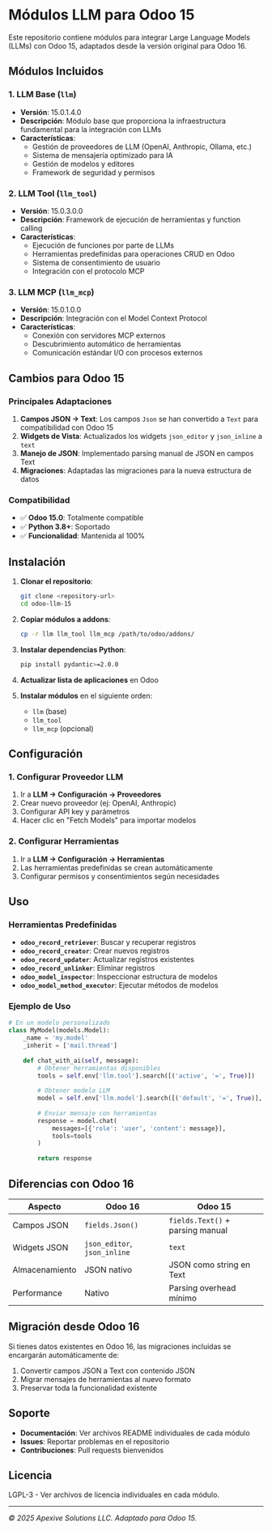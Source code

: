 # Módulos LLM para Odoo 15

Este repositorio contiene módulos para integrar Large Language Models (LLMs) con Odoo 15, adaptados desde la versión original para Odoo 16.

## Módulos Incluidos

### 1. LLM Base (`llm`)
- **Versión**: 15.0.1.4.0
- **Descripción**: Módulo base que proporciona la infraestructura fundamental para la integración con LLMs
- **Características**:
  - Gestión de proveedores de LLM (OpenAI, Anthropic, Ollama, etc.)
  - Sistema de mensajería optimizado para IA
  - Gestión de modelos y editores
  - Framework de seguridad y permisos

### 2. LLM Tool (`llm_tool`)
- **Versión**: 15.0.3.0.0
- **Descripción**: Framework de ejecución de herramientas y function calling
- **Características**:
  - Ejecución de funciones por parte de LLMs
  - Herramientas predefinidas para operaciones CRUD en Odoo
  - Sistema de consentimiento de usuario
  - Integración con el protocolo MCP

### 3. LLM MCP (`llm_mcp`)
- **Versión**: 15.0.1.0.0
- **Descripción**: Integración con el Model Context Protocol
- **Características**:
  - Conexión con servidores MCP externos
  - Descubrimiento automático de herramientas
  - Comunicación estándar I/O con procesos externos

## Cambios para Odoo 15

### Principales Adaptaciones

1. **Campos JSON → Text**: Los campos `Json` se han convertido a `Text` para compatibilidad con Odoo 15
2. **Widgets de Vista**: Actualizados los widgets `json_editor` y `json_inline` a `text`
3. **Manejo de JSON**: Implementado parsing manual de JSON en campos Text
4. **Migraciones**: Adaptadas las migraciones para la nueva estructura de datos

### Compatibilidad

- ✅ **Odoo 15.0**: Totalmente compatible
- ✅ **Python 3.8+**: Soportado
- ✅ **Funcionalidad**: Mantenida al 100%

## Instalación

1. **Clonar el repositorio**:
   ```bash
   git clone <repository-url>
   cd odoo-llm-15
   ```

2. **Copiar módulos a addons**:
   ```bash
   cp -r llm llm_tool llm_mcp /path/to/odoo/addons/
   ```

3. **Instalar dependencias Python**:
   ```bash
   pip install pydantic>=2.0.0
   ```

4. **Actualizar lista de aplicaciones** en Odoo

5. **Instalar módulos** en el siguiente orden:
   - `llm` (base)
   - `llm_tool` 
   - `llm_mcp` (opcional)

## Configuración

### 1. Configurar Proveedor LLM

1. Ir a **LLM → Configuración → Proveedores**
2. Crear nuevo proveedor (ej: OpenAI, Anthropic)
3. Configurar API key y parámetros
4. Hacer clic en "Fetch Models" para importar modelos

### 2. Configurar Herramientas

1. Ir a **LLM → Configuración → Herramientas**
2. Las herramientas predefinidas se crean automáticamente
3. Configurar permisos y consentimientos según necesidades

## Uso

### Herramientas Predefinidas

- **`odoo_record_retriever`**: Buscar y recuperar registros
- **`odoo_record_creator`**: Crear nuevos registros
- **`odoo_record_updater`**: Actualizar registros existentes
- **`odoo_record_unlinker`**: Eliminar registros
- **`odoo_model_inspector`**: Inspeccionar estructura de modelos
- **`odoo_model_method_executor`**: Ejecutar métodos de modelos

### Ejemplo de Uso

```python
# En un modelo personalizado
class MyModel(models.Model):
    _name = 'my.model'
    _inherit = ['mail.thread']
    
    def chat_with_ai(self, message):
        # Obtener herramientas disponibles
        tools = self.env['llm.tool'].search([('active', '=', True)])
        
        # Obtener modelo LLM
        model = self.env['llm.model'].search([('default', '=', True)], limit=1)
        
        # Enviar mensaje con herramientas
        response = model.chat(
            messages=[{'role': 'user', 'content': message}],
            tools=tools
        )
        
        return response
```

## Diferencias con Odoo 16

| Aspecto | Odoo 16 | Odoo 15 |
|---------|---------|---------|
| Campos JSON | `fields.Json()` | `fields.Text()` + parsing manual |
| Widgets JSON | `json_editor`, `json_inline` | `text` |
| Almacenamiento | JSON nativo | JSON como string en Text |
| Performance | Nativo | Parsing overhead mínimo |

## Migración desde Odoo 16

Si tienes datos existentes en Odoo 16, las migraciones incluidas se encargarán automáticamente de:

1. Convertir campos JSON a Text con contenido JSON
2. Migrar mensajes de herramientas al nuevo formato
3. Preservar toda la funcionalidad existente

## Soporte

- **Documentación**: Ver archivos README individuales de cada módulo
- **Issues**: Reportar problemas en el repositorio
- **Contribuciones**: Pull requests bienvenidos

## Licencia

LGPL-3 - Ver archivos de licencia individuales en cada módulo.

---

*© 2025 Apexive Solutions LLC. Adaptado para Odoo 15.*